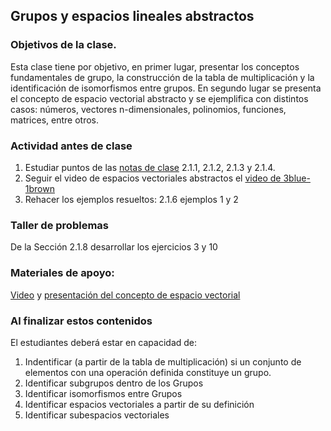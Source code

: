 ## Grupos y espacios lineales abstractos

### Objetivos de la clase.
Esta clase tiene por objetivo, en primer lugar, presentar los conceptos fundamentales de grupo, la construcción de la tabla de multiplicación  y la identificación de isomorfismos entre grupos. En segundo lugar se presenta el concepto de espacio vectorial abstracto y se ejemplifica con distintos casos: números, vectores n-dimensionales, polinomios, funciones, matrices, entre otros.

### Actividad antes de clase
1. Estudiar puntos de las [notas de clase](https://github.com/nunezluis/MisCursos/blob/main/MisMateriales/LibrosCapitulos/VolumenUNOshort.pdf) 2.1.1, 2.1.2, 2.1.3 y 2.1.4.
2. Seguir el video de espacios vectoriales abstractos el [video de 3blue-1brown](https://www.youtube.com/watch?v=TgKwz5Ikpc8)   
3. Rehacer los ejemplos resueltos: 2.1.6 ejemplos 1 y 2

### Taller de problemas
De la Sección 2.1.8 desarrollar los ejercicios 3 y 10

### Materiales de apoyo:
[Video](https://youtu.be/aiv3E_Nofko) y [presentación del concepto de espacio vectorial](https://github.com/nunezluis/MisCursos/blob/main/MisMateriales/Presentaciones/2_1GruposEspaciosVectoriales.pdf)

### Al finalizar estos contenidos
El estudiantes deberá estar en capacidad de:
   1. Indentificar (a partir de la tabla de multiplicación) si un conjunto de elementos con una operación definida constituye un grupo.
   2. Identificar subgrupos dentro de los Grupos
   3. Identificar isomorfismos entre Grupos
   4. Identificar espacios vectoriales a partir de su definición
   5. Identificar subespacios vectoriales

